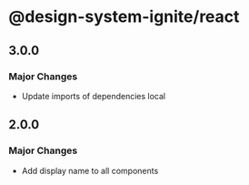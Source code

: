 # @design-system-ignite/react

## 3.0.0

### Major Changes

- Update imports of dependencies local

## 2.0.0

### Major Changes

- Add display name to all components
